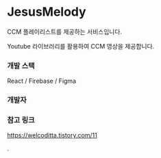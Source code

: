 # JesusMelody

CCM 플레이리스트를 제공하는 서비스입니다.

Youtube 라이브러리를 활용하여 CCM 영상을 제공합니다.

### 개발 스택

React / Firebase / Figma

### 개발자

### 참고 링크

https://welcoditta.tistory.com/11

.
